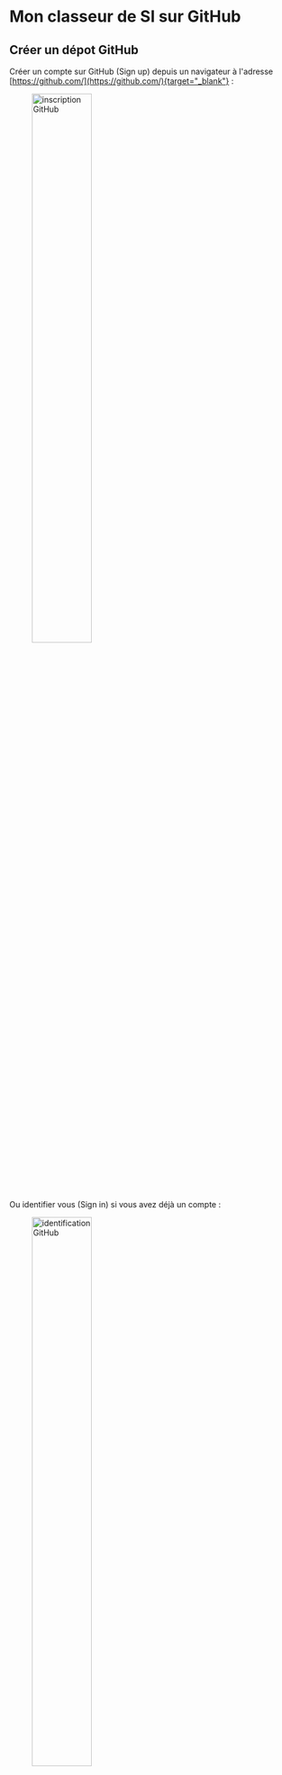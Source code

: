 # Mon classeur de SI sur GitHub

## Créer un dépot GitHub
Créer un compte sur GitHub (Sign up) depuis un navigateur à l'adresse [https://github.com/](https://github.com/){target="_blank"} :

<figure>
    <img src="https://ericecmorlaix.github.io/img/GitHub00a.png" width=50% alt="inscription GitHub">
</figure>

Ou identifier vous (Sign in) si vous avez déjà un compte :

<figure>
    <img src="https://ericecmorlaix.github.io/img/GitHub00b.png" width=50% alt="identification GitHub">
</figure>

A l'adresse [https://github.com/new](https://github.com/new){target="_blank"} créer un nouveau répertoire de dépot nommé, par exemple `mon_classeur` :

<figure>
    <img src="https://ericecmorlaix.github.io/img/GitHub01c.png" alt="nouveau repository GitHub">
</figure>

Cocher la case **"Initialize this repository with a README"** puis cliquer sur le bouton **"Create repository"**.

> Voilà, vous faites maintenant parti d'un autre [réseau social mondial celui des développeurs de code](https://medium.com/coding-days/focus-sur-github-le-r%C3%A9seau-social-des-d%C3%A9veloppeurs-165a2978ea9e){target="_blank"}...

## Utiliser l'interface web de GitHub pour gérer votre dépot

### Modifier le fichier `README.md`

Le fichier `README` a pour extension `.md` pour [**MarkDown**](https://fr.wikipedia.org/wiki/Markdown){target="_blank"}, c'est ce langage de description rudimentaire que nous utiliserons principalement pour rédiger nos pages web sur GitHub.

> Il existe plusieurs versions de ce langage qui, à partir d'une syntaxe de base commune, possèdent d'autres éléments additionnels spécifiques...

**Cliquer** sur le crayon pour ouvrir le fichier `README.md`dans l'éditeur en ligne :

<figure>
    <img src="https://ericecmorlaix.github.io/img/GitHub02c.png" alt="editer README">
</figure>

**Modifier** son contenu en utilisant la syntaxe [MarkDown à la sauce GitHub](https://guides.github.com/features/mastering-markdown/){target="_blank"} :

<figure>
    <img src="https://ericecmorlaix.github.io/img/GitHub03c.png" alt="modifier README">
</figure>


!!! tip "L'onglet `Preview` permet de visualiser le résultat avant sa publication..."

??? example "Code exemple à copier/coller"    
    ```md
    ## Voici un titre de niveau 2
    ### Et voici un titre de niveau 3
    Ceci est un paragraphe.
    Cette ligne s'affiche dans le même paragraphe à la suite de la première phrase sans retour à la ligne.  
    Cette ligne s'affiche dans le même paragraphe avec un retour à la ligne
    car on a laissé deux caractères espaces après le point de la phrase précédente.

    Cette ligne s'affiche dans un nouveau paragraphe
    car on a laissé deux sauts de ligne après le point de la phrase précédente.

    On peut obtenir du _texte_ avec *simple emphase* rendu en *italique*,
    du __texte__ avec **forte emphase** rendu en **Gras**,
    du **_Texte_** à la fois en **gras** et en *italique*,
    du `code source` rendu en caractères `monospaces`,
        du ~~texte barré~~  rendu avec une ligne en travers du texte.

    ## Un lien :
    Ce document est rédigé en [MarkDown](https://fr.wikipedia.org/wiki/Markdown).

    ## Une image :
    ![illustration GitHub Docs](https://ericecmorlaix.github.io/img/GitHub00c.png)

    ## Une liste :
    - Toto ;
    - Titi ;
    - Tata...

    ## Un avertissement :
    > Libre à vous de personaliser cette page à l'aide de la documentation
    >  du [MarkDown à la sauce GitHub](https://docs.github.com/en/get-started/writing-on-github/getting-started-with-writing-and-formatting-on-github/basic-writing-and-formatting-syntax)...
    ```

**Publier** la nouvelle version du fichier `README.md` en décrivant vos modifications dans un message et puis en cliquant sur le bouton `Commit changes` :

<figure>
    <img src="https://ericecmorlaix.github.io/img/GitHub04c.png" alt="publier README">
</figure>

> **Waouh !** vous venez de faire votre premier [**Commit**](https://fr.wikipedia.org/wiki/Commit){target="_blank"} **!**

### Créer de nouveaux dossier et fichier

**Cliquer** sur le bouton `Add file` depuis l'interface de votre dépot GitHub et choisir `Create new files` :

Dans l'éditeur qui s'ouvre, saisir le nom du fichier avec son extension et son chemin dans l'arborescence, par exemple `docs/index.md` :

<figure>
    <img src="https://ericecmorlaix.github.io/img/GitHub05c.png" alt="créer dossier et fichier">
</figure>

<figure>
    <figcaption>
        Comment éditer une arborescence de dossiers sur GitHub ?        
    </figcaption>
    <iframe width="560" height="315" src="https://www.youtube-nocookie.com/embed/0a19JTSxclw" title="YouTube video player" frameborder="0" allow="accelerometer; autoplay; clipboard-write; encrypted-media; gyroscope; picture-in-picture" allowfullscreen>
    </iframe> 
</figure>


**Faire** un nouveau **Commit** avec le message : `ajout fichier index.md dans dossier docs`

### Téléverser des dossiers et fichiers

Depuis le dossier `docs`, **Cliquer** sur le bouton `Add file` depuis l'interface de votre dépot GitHub et choisir `Upload files` :

<figure>
    <img src="https://ericecmorlaix.github.io/img/GitHub06c.png" alt="Glisser/Déposer">
</figure>

!!! tip "Partager votre écran pour Glisser/Déposer vos dossiers et/ou vos fichiers"

???+ example "Exemple à faire vous même :"    
    - **glisser/déposer** un fichier image dans le dossier `docs` ;
    - **Committer** ;
    - **Editer** le fichier `index.md` en y ajoutant l'instruction MarkDown `![image de ...?](nom_du_fichier_image.png)` ;
    - **Prévisualiser** pour vérifier le bon affichage de l'image ;
    - **Committer** ;

## Utiliser VSC en ligne pour gérer votre dépot GitHub

Pour faire fonctionner l'[IDE](https://fr.wikipedia.org/wiki/Environnement_de_d%C3%A9veloppement){target=_blank} Visual Studio Code dans un navigateur et ainsi développer et maintenir des dépôts GitHub depuis n’importe quelle machine sans installation locale on peut utiliser [Codespaces](https://github.com/features/codespaces){target=_blank} ou [Gitpod](https://www.gitpod.io/){target=_blank} :


===  "Codespaces :"
    
    - A la racine de votre dépot GitHub **cliquer** sur le bouton vert `<> Code` puis choisir l'onglet `Codespaces` et enfin **cliquer** sur le bouton vert `Create codespace on main` 

    <figure>
    <img src="https://ericecmorlaix.github.io/img/Codespaces00.png" alt="Codespaces">
    </figure> 

=== "Gitpod :"

    - Sur le site [Gitpod](https://www.gitpod.io/){target=_blank}, **signer** avec votre compte GitHub ;
    - **Choisir** VS Code BROWSER ;
    - **Cliquer** sur `New Workspace` ;
    - **Rechercher** puis choisir votre dépot dans la liste...

Tous les dossiers et fichiers de votre dépot sont alors éditables dans l'environnement de développement intégré Visual Studio Code en ligne.

<figure>
    <img src="https://ericecmorlaix.github.io/img/GitPod01.png" alt="GitPod VSC Explorer">
</figure>

### ==La routine pour maintenir votre site Git avec un éditeur VSC en ligne se résume à :==

??? summary "I - Modifier vos fichiers sur la machine virtuelle :"
    Depuis l'Explorateur (`Explorer` ++"Ctrl"+"Maj"+"E"++) de VSC (_bleu_) :

    - cliquer sur un dossier pour afficher la liste de son contenu ;
    - cliquer sur les icônes (_jaunes_) pour créer un nouveau fichier et/ou un nouveau dossier ;
    - maintenir le clic sur un fichier (ou un dossier) pour le déplacer dans l'arborescence ;
    - cliquer sur un fichier pour l'ouvrir dans l'éditeur afin de le modifier ;
    - cliquer droit sur un fichier `.md` et choisir `Open preview` pour le prévisualiser ;

<figure>
    <img src="https://ericecmorlaix.github.io/img/GitPod02.png" alt="GitPod VSC Explorer">
</figure>


??? summary "II - Indexer vos changements :"
    Depuis le "Contrôle de code source" (_vert_) (`Source Control` ++"Ctrl"+"Maj"+"G"++),
     dans "Changements" (`Changes`) cliquer sur le `+` (_orange_) pour ajouter les fichiers modifiés
      à mettre en attente (indexer) dans cette phase (stage) de développement ;

??? summary "III - Committer, valider vos modifications :"
    Ajouter un message sous "CONTRÔLE DE CODE SOURCE" (`SOURCE CONTROL`) (_rose_)
     pour définir ces modifications à ce stade de votre développement,
      puis cliquer sur `✓` (_violet_) pour valider ce commit ;

??? summary "IV - Pousser les modifications vers votre dépôt distant :"
    Cliquer sur les `...` en face de `CONTRÔLE DE CODE SOURCE`
    et choisir `Push` ;

    
??? example "Exemple à faire vous même :"

    - **cliquer** sur l'icone `New Folder` (_jaune_) pour créer un nouveau dossier nommé `images` ;
    - **déplacer** votre fichier image dans le dossier `images` ;
    - **cliquer** sur le fichier `index.md` pour l'ouvrir dans l'éditeur ;
    - **cliquer**  droit le fichier `index.md`et choisir `Open preview` pour le prévisualiser ;
    - **glisser** l'onglet de la fenêtre de prévisualisation sur le coté droit ;
    - **modifier** le chemin relatif vers l'image dans l'instruction MarkDown `![image de ...?](images/nom_du_fichier_image.png)` ; 
    - **prévisualiser** pour vérifier le bon affichage de l'image ;
    - **indexer**, **Commiter** puis **Pousser** vos modifications ;
    - **vérifier** la mis à jour de votre dépôt ;

<figure>
    <img src="https://www.gitpod.io/images/illustration-large.png" alt="Glisser/Déposer">
</figure>